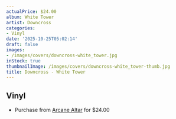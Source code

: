 ```yaml
---
actualPrice: $24.00
album: White Tower
artist: Downcross
categories:
- Vinyl
date: '2025-10-25T05:02:14'
draft: false
images:
- /images/covers/downcross-white_tower.jpg
inStock: true
thumbnailImage: /images/covers/downcross-white_tower-thumb.jpg
title: Downcross - White Tower
---
```


## Vinyl
* Purchase from [Arcane Altar](https://arcanealtar.bigcartel.com/product/downcross-white-tower-12-lp) for $24.00
